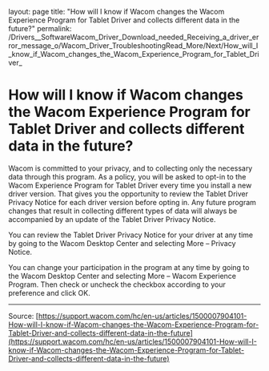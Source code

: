 layout: page
title: "How will I know if Wacom changes the Wacom Experience Program for Tablet Driver and collects different data in the future?"
permalink: /Drivers__SoftwareWacom_Driver_Download_needed_Receiving_a_driver_error_message_o/Wacom_Driver_TroubleshootingRead_More/Next/How_will_I_know_if_Wacom_changes_the_Wacom_Experience_Program_for_Tablet_Driver_

# How will I know if Wacom changes the Wacom Experience Program for Tablet Driver and collects different data in the future?

Wacom is committed to your privacy, and to collecting only the necessary data through this program. As a policy, you will be asked to opt-in to the Wacom Experience Program for Tablet Driver every time you install a new driver version. That gives you the opportunity to review the Tablet Driver Privacy Notice for each driver version before opting in. Any future program changes that result in collecting different types of data will always be accompanied by an update of the Tablet Driver Privacy Notice.


You can review the Tablet Driver Privacy Notice for your driver at any time by going to the Wacom Desktop Center and selecting More – Privacy Notice.


You can change your participation in the program at any time by going to the Wacom Desktop Center and selecting More – Wacom Experience Program. Then check or uncheck the checkbox according to your preference and click OK.

---
Source: [https://support.wacom.com/hc/en-us/articles/1500007904101-How-will-I-know-if-Wacom-changes-the-Wacom-Experience-Program-for-Tablet-Driver-and-collects-different-data-in-the-future](https://support.wacom.com/hc/en-us/articles/1500007904101-How-will-I-know-if-Wacom-changes-the-Wacom-Experience-Program-for-Tablet-Driver-and-collects-different-data-in-the-future)
